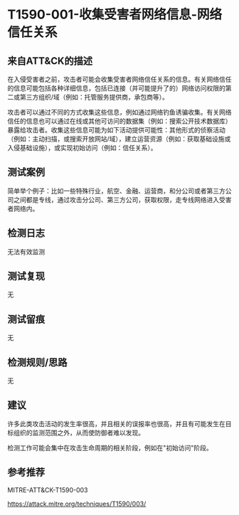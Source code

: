 # T1590-001-收集受害者网络信息-网络信任关系

## 来自ATT&CK的描述

在入侵受害者之前，攻击者可能会收集受害者网络信任关系的信息。有关网络信任的信息可能包括各种详细信息，包括已连接（并可能提升了的）网络访问权限的第二或第三方组织/域（例如：托管服务提供商，承包商等）。

攻击者可以通过不同的方式收集这些信息，例如通过网络钓鱼诱骗收集。有关网络信任的信息也可以通过在线或其他可访问的数据集（例如：搜索公开技术数据库）暴露给攻击者。收集这些信息可能为如下活动提供可能性：其他形式的侦察活动（例如：主动扫描，或搜索开放网站/域），建立运营资源（例如：获取基础设施或入侵基础设施），或实现初始访问（例如：信任关系）。

## 测试案例

简单举个例子：比如一些特殊行业，航空、金融、运营商，和分公司或者第三方公司之间都是专线，通过攻击分公司、第三方公司，获取权限，走专线网络进入受害者网络内。

## 检测日志

无法有效监测

## 测试复现

无

## 测试留痕

无

## 检测规则/思路

无

## 建议

许多此类攻击活动的发生率很高，并且相关的误报率也很高，并且有可能发生在目标组织的监测范围之外，从而使防御者难以发现。

检测工作可能会集中在攻击生命周期的相关阶段，例如在"初始访问"阶段。

## 参考推荐

MITRE-ATT&CK-T1590-003

<https://attack.mitre.org/techniques/T1590/003/>
